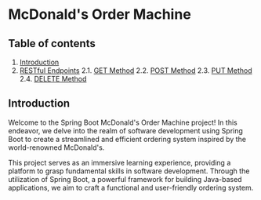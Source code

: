 # McDonald's Order Machine

## Table of contents
1. [Introduction](#introduction)
2. [RESTful Endpoints](#restful_endpoints)
  2.1. [GET Method](#get_method)
  2.2. [POST Method](#post_method)
  2.3. [PUT Method](#put_method)
  2.4. [DELETE Method](#delete_method)

## Introduction

Welcome to the Spring Boot McDonald's Order Machine project! In this endeavor, we delve into the realm of 
software development using Spring Boot to create a streamlined and efficient ordering system inspired by 
the world-renowned McDonald's.

This project serves as an immersive learning experience, providing a platform to grasp fundamental skills 
in software development. Through the utilization of Spring Boot, a powerful framework for building Java-based 
applications, we aim to craft a functional and user-friendly ordering system.
